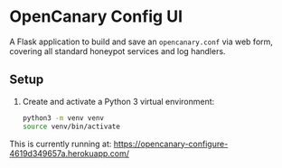 # OpenCanary Config UI

A Flask application to build and save an `opencanary.conf` via web form, covering all standard honeypot services and log handlers.

## Setup
1. Create and activate a Python 3 virtual environment:
   ```bash
   python3 -m venv venv
   source venv/bin/activate


This is currently running at: https://opencanary-configure-4619d349657a.herokuapp.com/
